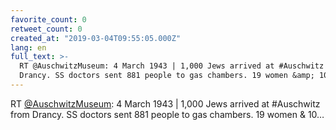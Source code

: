 ```yaml
---
favorite_count: 0
retweet_count: 0
created_at: "2019-03-04T09:55:05.000Z"
lang: en
full_text: >-
  RT @AuschwitzMuseum: 4 March 1943 | 1,000 Jews arrived at #Auschwitz from
  Drancy. SS doctors sent 881 people to gas chambers. 19 women &amp; 10…
---
```


RT [@AuschwitzMuseum](https://twitter.com/AuschwitzMuseum): 4 March 1943 | 1,000
Jews arrived at #Auschwitz from Drancy. SS doctors sent 881 people to gas
chambers. 19 women &amp; 10…
